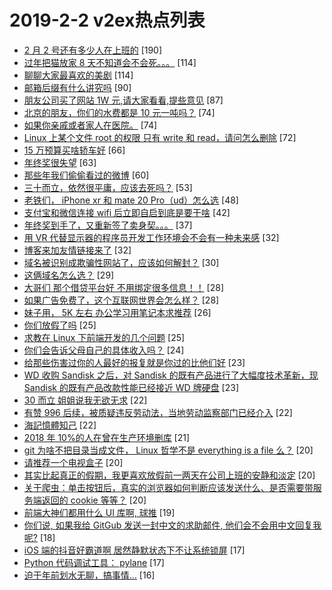 # 2019-2-2 v2ex热点列表

+ [2 月 2 号还有多少人在上班的](https://www.v2ex.com/t/532574#reply190) [190]
+ [过年把猫放家 8 天不知道会不会死。。。](https://www.v2ex.com/t/532600#reply114) [114]
+ [聊聊大家最喜欢的美剧](https://www.v2ex.com/t/532623#reply114) [114]
+ [邮箱后缀有什么讲究吗](https://www.v2ex.com/t/532586#reply90) [90]
+ [朋友公司买了网站 1W 元,请大家看看,提些意见](https://www.v2ex.com/t/532705#reply87) [87]
+ [北京的朋友，你们的水费都是 10 元一吨吗？](https://www.v2ex.com/t/532610#reply74) [74]
+ [如果你亲戚或者家人在医院。](https://www.v2ex.com/t/532699#reply74) [74]
+ [Linux 上某个文件 root 的权限 只有 write 和 read，请问怎么删除](https://www.v2ex.com/t/532601#reply72) [72]
+ [15 万预算买啥轿车好](https://www.v2ex.com/t/532592#reply66) [66]
+ [年终奖很失望](https://www.v2ex.com/t/532641#reply63) [63]
+ [那些年我们偷偷看过的微博](https://www.v2ex.com/t/532644#reply60) [60]
+ [三十而立，依然很平庸，应该去死吗？](https://www.v2ex.com/t/532589#reply53) [53]
+ [老铁们， iPhone xr 和 mate 20 Pro（ud）怎么选](https://www.v2ex.com/t/532598#reply48) [48]
+ [支付宝和微信连接 wifi 后立即自启到底是要干啥](https://www.v2ex.com/t/532660#reply42) [42]
+ [年终奖到手了，又重新签了卖身契。。。](https://www.v2ex.com/t/532608#reply37) [37]
+ [用 VR 代替显示器的程序员开发工作环境会不会有一种未来感](https://www.v2ex.com/t/532578#reply32) [32]
+ [博客来加友情链接来了](https://www.v2ex.com/t/532689#reply32) [32]
+ [域名被识别成欺骗性网站了，应该如何解封？](https://www.v2ex.com/t/532643#reply30) [30]
+ [这俩域名怎么选？](https://www.v2ex.com/t/532640#reply29) [29]
+ [大哥们 那个借贷平台好 不用绑定很多信息！！](https://www.v2ex.com/t/532632#reply28) [28]
+ [如果广告免费了，这个互联网世界会怎么样？](https://www.v2ex.com/t/532716#reply28) [28]
+ [妹子用， 5K 左右 办公学习用笔记本求推荐](https://www.v2ex.com/t/532650#reply26) [26]
+ [你们放假了吗](https://www.v2ex.com/t/532588#reply25) [25]
+ [求教在 Linux 下前端开发的几个问题](https://www.v2ex.com/t/532677#reply25) [25]
+ [你们会告诉父母自己的具体收入吗？](https://www.v2ex.com/t/532597#reply24) [24]
+ [给那些伤害过你的人最好的报复就是你过的比他们好](https://www.v2ex.com/t/532659#reply23) [23]
+ [WD 收购 Sandisk 之后，对 Sandisk 的既有产品进行了大幅度技术革新，现 Sandisk 的既有产品改款性能已经接近 WD 牌硬盘](https://www.v2ex.com/t/532693#reply23) [23]
+ [30 而立 姐姐说我无欲无求](https://www.v2ex.com/t/532604#reply22) [22]
+ [有赞 996 后续，被质疑违反劳动法，当地劳动监察部门已经介入](https://www.v2ex.com/t/532615#reply22) [22]
+ [海記憶體知己](https://www.v2ex.com/t/532642#reply22) [22]
+ [2018 年 10%的人在曾在生产环境删库](https://www.v2ex.com/t/532638#reply21) [21]
+ [git 为啥不把目录当成文件， Linux 哲学不是 everything is a file 么？](https://www.v2ex.com/t/532582#reply20) [20]
+ [请推荐一个电视盒子](https://www.v2ex.com/t/532654#reply20) [20]
+ [其实比起真正的假期，我更喜欢放假前一两天在公司上班的安静和淡定](https://www.v2ex.com/t/532674#reply20) [20]
+ [关于爬虫：单击按钮后，真实的浏览器如何判断应该发送什么、是否需要带服务端返回的 cookie 等等？](https://www.v2ex.com/t/532678#reply20) [20]
+ [前端大神们都用什么 UI 库啊, 球推](https://www.v2ex.com/t/532579#reply19) [19]
+ [你们说, 如果我给 GitGub 发送一封中文的求助邮件, 他们会不会用中文回复我呢?](https://www.v2ex.com/t/532619#reply18) [18]
+ [iOS 端的抖音好霸道啊 居然静默状态下不让系统锁屏](https://www.v2ex.com/t/532573#reply17) [17]
+ [Python 代码调试工具： pylane](https://www.v2ex.com/t/532599#reply17) [17]
+ [迫于年前划水无聊，搞事情…](https://www.v2ex.com/t/532591#reply16) [16]
